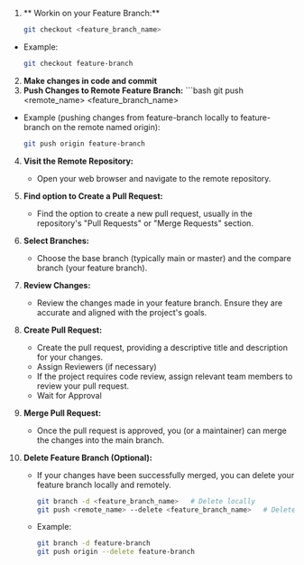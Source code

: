 1. ** Workin on your Feature Branch:**
     ```bash
     git checkout <feature_branch_name>
  - Example:
     ```bash
     git checkout feature-branch

2. **Make changes in code and commit**
3. **Push Changes to Remote Feature Branch:**
       ```bash
       git push <remote_name> <feature_branch_name>
  - Example (pushing changes from feature-branch locally to feature-branch on the remote named origin):
      ```bash
      git push origin feature-branch
4. **Visit the Remote Repository:**
   - Open your web browser and navigate to the remote repository.

5. **Find option to Create a Pull Request:**
   - Find the option to create a new pull request, usually in the repository's "Pull Requests" or "Merge Requests" section.

6. **Select Branches:**
   - Choose the base branch (typically main or master) and the compare branch (your feature branch).

7. **Review Changes:**
   - Review the changes made in your feature branch. Ensure they are accurate and aligned with the project's goals.

8. **Create Pull Request:**
   - Create the pull request, providing a descriptive title and description for your changes.
   - Assign Reviewers (if necessary)
   - If the project requires code review, assign relevant team members to review your pull request.
   - Wait for Approval

9. **Merge Pull Request:**
    - Once the pull request is approved, you (or a maintainer) can merge the changes into the main branch.

10. **Delete Feature Branch (Optional):**
    - If your changes have been successfully merged, you can delete your feature branch locally and remotely.
      ```bash
      git branch -d <feature_branch_name>   # Delete locally
      git push <remote_name> --delete <feature_branch_name>   # Delete remotely
    - Example:
      ```bash
      git branch -d feature-branch
      git push origin --delete feature-branch
